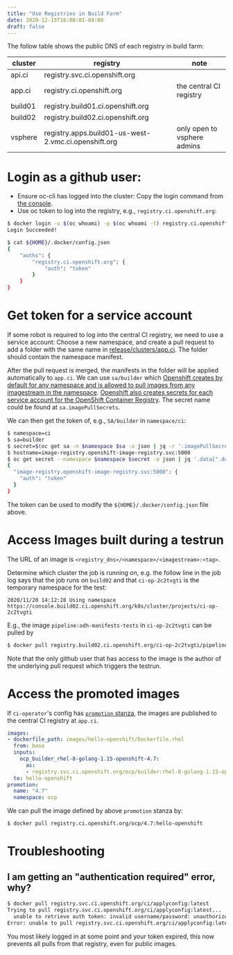 ```yaml
---
title: "Use Registries in Build Farm"
date: 2020-12-15T16:08:01-04:00
draft: false
---
```


The follow table shows the public DNS of each registry in build farm:

| cluster | registry                                             | note                        |
|---------|------------------------------------------------------|-----------------------------|
| api.ci  | registry.svc.ci.openshift.org                        |                             |
| app.ci  | registry.ci.openshift.org                            | the central CI registry     |
| build01 | registry.build01.ci.openshift.org                    |                             |
| build02 | registry.build02.ci.openshift.org                    |                             |
| vsphere | registry.apps.build01-us-west-2.vmc.ci.openshift.org | only open to vsphere admins |

# Login as a github user:

* Ensure oc-cli has logged into the cluster: Copy the login command from [the console](/docs/getting-started/useful-links/#clusters).
* Use oc token to log into the registry, e.g.,  `registry.ci.openshift.org`:

```bash
$ docker login -u $(oc whoami) -p $(oc whoami -t) registry.ci.openshift.org
Login Succeeded!

$ cat ${HOME}/.docker/config.json
{
	"auths": {
		"registry.ci.openshift.org": {
			"auth": "token"
		}
	}
}
```

# Get token for a service account

If some robot is required to log into the central CI registry, we need to use a service account: Choose a new namespace, and create a pull request to add a folder with the same name in [release/clusters/app.ci](https://github.com/openshift/release/tree/master/clusters/app.ci). The folder should contain the namespace manifest.

After the pull request is merged, the manifests in the folder will be applied automatically to `app.ci`. We can use `sa/builder` which [Openshift creates by default for any namespace and is allowed to pull images from any imagestream in the namespace](https://docs.openshift.com/container-platform/4.6/authentication/using-service-accounts-in-applications.html#default-service-accounts-and-roles_using-service-accounts). [Openshift also creates secrets for each service account for the OpenShift Container Registry](https://docs.openshift.com/container-platform/4.6/authentication/using-service-accounts-in-applications.html#service-accounts-overview_using-service-accounts). The secret name could be found at `sa.imagePullSecrets`.

We can then get the token of, e.g., `SA/builder` in `namespace/ci`:

```bash
$ namespace=ci
$ sa=builder
$ secret=$(oc get sa -n $namespace $sa -o json | jq -r '.imagePullSecrets[0].name')
$ hostname=image-registry.openshift-image-registry.svc:5000
$ oc get secret --namespace $namespace $secret -o json | jq '.data[".dockercfg"]' --raw-output | base64 --decode | jq --arg h $hostname 'with_entries(select(.key==$h))'
{
  "image-registry.openshift-image-registry.svc:5000": {
    "auth": "token"
  }
}
```

The token can be used to modify the `${HOME}/.docker/config.json` file above.

# Access Images built during a testrun

The URL of an image is `<registry_dns>/<namespace>/<imagestream>:<tag>`.

Determine which cluster the job is running on, e.g. the follow line in the job log says that the job runs on `build02` and that `ci-op-2c2tvgti` is the temporary namespace for the test:

```
2020/11/20 14:12:28 Using namespace https://console.build02.ci.openshift.org/k8s/cluster/projects/ci-op-2c2tvgti
```

E.g., the image `pipeline:odh-manifests-tests` in `ci-op-2c2tvgti` can be pulled by

```bash
$ docker pull registry.build02.ci.openshift.org/ci-op-2c2tvgti/pipeline:odh-manifests-tests
```

Note that the only github user that has access to the image is the author of the underlying pull request which triggers the testrun.

# Access the promoted images

If `ci-operator`'s config has [`promotion` stanza](/docs/architecture/ci-operator/#publishing-container-images), the images are published to the central CI registry at `app.ci`.

```yaml
images:
- dockerfile_path: images/hello-openshift/Dockerfile.rhel
  from: base
  inputs:
    ocp_builder_rhel-8-golang-1.15-openshift-4.7:
      as:
      - registry.svc.ci.openshift.org/ocp/builder:rhel-8-golang-1.15-openshift-4.7
  to: hello-openshift
promotion:
  name: "4.7"
  namespace: ocp
```

We can pull the image defined by above `promotion` stanza by:

```bash
$ docker pull registry.ci.openshift.org/ocp/4.7:hello-openshift
```

# Troubleshooting

## I am getting an "authentication required" error, why?

```bash
$ docker pull registry.svc.ci.openshift.org/ci/applyconfig:latest
Trying to pull registry.svc.ci.openshift.org/ci/applyconfig:latest...
  unable to retrieve auth token: invalid username/password: unauthorized: authentication required
Error: unable to pull registry.svc.ci.openshift.org/ci/applyconfig:latest: Error initializing source docker://registry.svc.ci.openshift.org/ci/applyconfig:latest: unable to retrieve auth token: invalid username/password: unauthorized: authentication required
```

You most likely logged in at some point and your token expired, this now prevents all pulls from that registry, even for public images.
